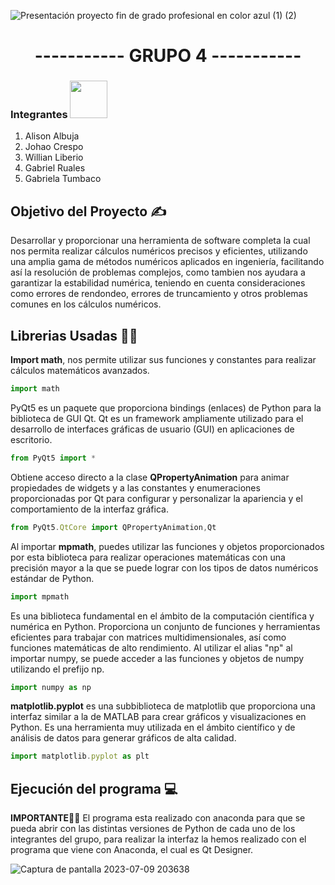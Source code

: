 ![Presentación proyecto fin de grado profesional en color azul (1) (2)](https://github.com/gabriel9818/Metodos-Numericos-Grupo/assets/134747281/0ccfbf76-c4e8-422f-9885-f0dffad15095)
<h1 align="center">----------- GRUPO 4 -----------</h1> 
<h3>Integrantes <img src="https://media.giphy.com/media/LnQjpWaON8nhr21vNW/giphy.gif" width="60"> </h3>
<ol>
  <li>Alison Albuja</li>
  <li>Johao Crespo</li>
  <li>Willian Liberio</li>
  <li>Gabriel Ruales</li>
  <li>Gabriela Tumbaco</li>  
</ol>
<h2> Objetivo del Proyecto ✍️ </h2> 
<p>Desarrollar y proporcionar una herramienta de software completa la cual nos permita realizar cálculos numéricos precisos y eficientes, utilizando una amplia gama de métodos numéricos aplicados en ingeniería, facilitando así la resolución de problemas complejos, como tambien nos ayudara a garantizar la estabilidad numérica, teniendo en cuenta consideraciones como errores de rendondeo, errores de truncamiento y otros problemas comunes en los cálculos numéricos. </p>

<h2>Librerias Usadas 👩‍💻</h2>

<p><strong>Import math</strong>, nos permite utilizar sus funciones y constantes para realizar cálculos matemáticos avanzados.</p>

```js
import math
```

<p>PyQt5 es un paquete que proporciona bindings (enlaces) de Python para la biblioteca de GUI Qt. Qt es un framework ampliamente utilizado para el desarrollo de interfaces gráficas de usuario (GUI) en aplicaciones de escritorio.</p>

```js
from PyQt5 import *
```
<p>Obtiene acceso directo a la clase <strong>QPropertyAnimation</strong> para animar propiedades de widgets y a las constantes y enumeraciones proporcionadas por Qt para configurar y personalizar la apariencia y el comportamiento de la interfaz gráfica.</p>

```js
from PyQt5.QtCore import QPropertyAnimation,Qt
```
<p>Al importar <strong>mpmath</strong>, puedes utilizar las funciones y objetos proporcionados por esta biblioteca para realizar operaciones matemáticas con una precisión mayor a la que se puede lograr con los tipos de datos numéricos estándar de Python.</p>

```js
import mpmath
```
<p>Es una biblioteca fundamental en el ámbito de la computación científica y numérica en Python. Proporciona un conjunto de funciones y herramientas eficientes para trabajar con matrices multidimensionales, así como funciones matemáticas de alto rendimiento. Al utilizar el alias "np" al importar numpy, se puede acceder a las funciones y objetos de numpy utilizando el prefijo np.</p>

```js
import numpy as np
```
<p><strong>matplotlib.pyplot</strong> es una subbiblioteca de matplotlib que proporciona una interfaz similar a la de MATLAB para crear gráficos y visualizaciones en Python. Es una herramienta muy utilizada en el ámbito científico y de análisis de datos para generar gráficos de alta calidad.</p>

```js
import matplotlib.pyplot as plt
```
<h2> Ejecución del programa 💻 </h2>
<p><strong>IMPORTANTE🧑‍💻</strong>
El programa esta realizado con anaconda para que se pueda abrir con las distintas versiones de Python de cada uno de los integrantes del grupo, para realizar la interfaz la hemos realizado con el programa que viene con Anaconda, el cual es Qt Designer.</p>

![Captura de pantalla 2023-07-09 203638](https://github.com/gabriel9818/Metodos-Numericos-Grupo/assets/134747281/0487c936-c1d4-4af7-a1af-945f1d0e9fe8)

